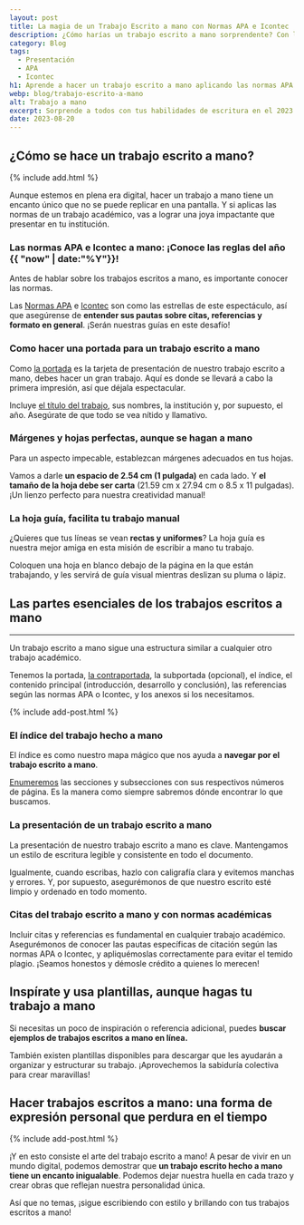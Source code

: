 ```yaml
---
layout: post
title: La magia de un Trabajo Escrito a mano con Normas APA e Icontec
description: ¿Cómo harías un trabajo escrito a mano sorprendente? Con las normas APA/Icontec, crea una presentación impactante.¡Entra y deslumbra con tus letras únicas!
category: Blog
tags:
  - Presentación
  - APA
  - Icontec
h1: Aprende a hacer un trabajo escrito a mano aplicando las normas APA e Icontec
webp: blog/trabajo-escrito-a-mano
alt: Trabajo a mano
excerpt: Sorprende a todos con tus habilidades de escritura en el 2023. En este artículo, aprenderás **los pasos clave para hacer un trabajo escrito a mano increíble** y cumplir con las normas APA e Icontec. ¡Vamos a brillar con nuestros lápices y plumas!
date: 2023-08-20
---
```

## ¿Cómo se hace un trabajo escrito a mano?

{% include add.html %}

Aunque estemos en plena era digital, hacer un trabajo a mano tiene un encanto único que no se puede replicar en una pantalla. Y si aplicas las normas de un trabajo académico, vas a lograr una joya impactante que presentar en tu institución.

### Las normas APA e Icontec a mano: ¡Conoce las reglas del año {{ "now" | date:"%Y"}}!

Antes de hablar sobre los trabajos escritos a mano, es importante conocer las normas.

Las [Normas APA]({{'normas-apa'|relative_url}} "Norma APA") e [Icontec]({{'normas-icontec'|relative_url}} "Norma Icontec") son como las estrellas de este espectáculo, así que asegúrense de **entender sus pautas sobre citas, referencias y formato en general**. ¡Serán nuestras guías en este desafío!

### Como hacer una portada para un trabajo escrito a mano

Como [la portada]({{'portada-trabajo-escrito'|relative_url}} "Portadas del trabajo") es la tarjeta de presentación de nuestro trabajo escrito a mano, debes hacer un gran trabajo. Aquí es donde se llevará a cabo la primera impresión, así que déjala espectacular.

Incluye [el título del trabajo]({{'titulos-trabajo-escrito'|relative_url}} "Título del trabajo"), sus nombres, la institución y, por supuesto, el año. Asegúrate de que todo se vea nítido y llamativo.

### Márgenes y hojas perfectas, aunque se hagan a mano

Para un aspecto impecable, establezcan márgenes adecuados en tus hojas.

Vamos a darle **un espacio de 2.54 cm (1 pulgada)** en cada lado. Y **el tamaño de la hoja debe ser carta** (21.59 cm x 27.94 cm o 8.5 x 11 pulgadas). ¡Un lienzo perfecto para nuestra creatividad manual!

### La hoja guía, facilita tu trabajo manual

¿Quieres que tus líneas se vean **rectas y uniformes**? La hoja guía es nuestra mejor amiga en esta misión de escribir a mano tu trabajo.

Coloquen una hoja en blanco debajo de la página en la que están trabajando, y les servirá de guía visual mientras deslizan su pluma o lápiz.

## Las partes esenciales de los trabajos escritos a mano

-----

Un trabajo escrito a mano sigue una estructura similar a cualquier otro trabajo académico.

Tenemos la portada, [la contraportada]({{'contraportada-trabajo-escrito'|relative_url}}), la subportada (opcional), el índice, el contenido principal (introducción, desarrollo y conclusión), las referencias según las normas APA o Icontec, y los anexos si los necesitamos.

{% include add-post.html %}

### El índice del trabajo hecho a mano

El índice es como nuestro mapa mágico que nos ayuda a **navegar por el trabajo escrito a mano**.

[Enumeremos]({{'numeracion-trabajo-escrito'|relative_url}}) las secciones y subsecciones con sus respectivos números de página. Es la manera como siempre sabremos dónde encontrar lo que buscamos.

### La presentación de un trabajo escrito a mano

La presentación de nuestro trabajo escrito a mano es clave. Mantengamos un estilo de escritura legible y consistente en todo el documento.

Igualmente, cuando escribas, hazlo con caligrafía clara y evitemos manchas y errores. Y, por supuesto, asegurémonos de que nuestro escrito esté limpio y ordenado en todo momento.

### Citas del trabajo escrito a mano y con normas académicas

Incluir citas y referencias es fundamental en cualquier trabajo académico. Asegurémonos de conocer las pautas específicas de citación según las normas APA o Icontec, y apliquémoslas correctamente para evitar el temido plagio. ¡Seamos honestos y démosle crédito a quienes lo merecen!

## Inspírate y usa plantillas, aunque hagas tu trabajo a mano

Si necesitas un poco de inspiración o referencia adicional, puedes **buscar ejemplos de trabajos escritos a mano en línea.**

También existen plantillas disponibles para descargar que les ayudarán a organizar y estructurar su trabajo. ¡Aprovechemos la sabiduría colectiva para crear maravillas!

## Hacer trabajos escritos a mano: una forma de expresión personal que perdura en el tiempo

{% include add-post.html %}

¡Y en esto consiste el arte del trabajo escrito a mano! A pesar de vivir en un mundo digital, podemos demostrar que **un trabajo escrito hecho a mano tiene un encanto inigualable**. Podemos dejar nuestra huella en cada trazo y crear obras que reflejan nuestra personalidad única.

Así que no temas, ¡sigue escribiendo con estilo y brillando con tus trabajos escritos a mano!
